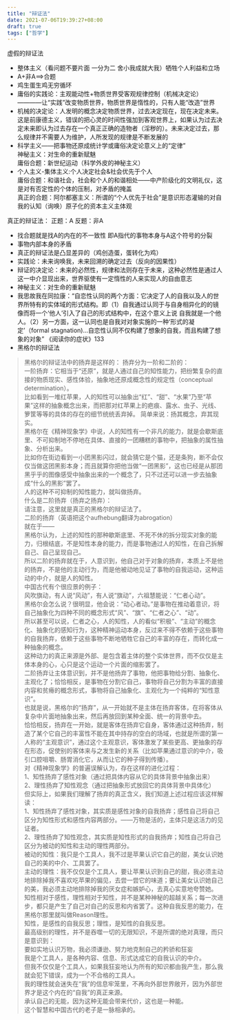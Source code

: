 ```yaml
---
title: "辩证法"
date: 2021-07-06T19:39:27+08:00
draft: true
tags: ["哲学"]
---
```


虚假的辩证法<br>
* 整体主义（看问题不要片面 一分为二 舍小我成就大我）牺牲个人利益和立场<br>
* A+非A==>合题<br>
* 鸡生蛋生鸡无穷循环
* 庸俗的实践论：主观能动性+物质世界受客观规律控制（机械决定论）————让“实践”改变物质世界，物质世界是惰性的，只有人能“改造”世界
* 机械的决定论：人发明的概念决定物质世界，过去决定现在，现在决定未来。这是前康德主义，错误的把心灵的时间性强加到客观世界上，如果认为过去决定未来即认为过去存在一个真正正确的造物者（淫秽的）。未来决定过去，那么规律并不需要人为维护，人所发现的规律是不断发展的
* 科学主义——把事物还原成统计学或庸俗决定论意义上的“定律” <br>神秘主义：对生命的重新赋魅 <br>庸俗合题：新世纪运动（科学外皮的神秘主义）
* 个人主义-集体主义:个人决定社会&社会优先于个人 <br>庸俗合题：和谐社会，社会和个人的和谐相处——中产阶级化的文明礼仪，这是对有否定性的个体的压制，对矛盾的掩盖<br>真正的合题：阿尔都塞主义：所谓的“个人优先于社会”是意识形态灌输的对自我的认知（询唤）原子化的资本主义主体观

真正的辩证法：
正题：A 反题：非A<br>
* 找合题就是找A的内在的不一致性 即A指代的事物本身与A这个符号的分裂<br>
* 事物内部本身的矛盾<br>
* 真正的辩证法是凸显差异的（鸡创造蛋，蛋转化为鸡）<br>
* 实践论：未来询唤我，未来回溯的确定过去（反向的因果性）
* 辩证的决定论：未来的必然性，规律和法则存在于未来，这种必然性是通过人这一中介显现出来，世界驱使有一定惰性的人来实现人的自由意志
* 神秘主义：对生命的重新赋魅
* 我思故我在同拉康：“自恋性认同的两个方面：它决定了人的自我以及人的世界所特有的实体域的形式结构。即（1）自我通过认同于与自身相异化的的镜像而将一个‘他人’引入了自己的形式结构中，在这个意义上说 自我就是一个他人。（2）另一方面，这一认同也是自我对对象实施的一种‘形式的凝定’（formal stagnation)...自恋性认同不仅构建了想象的自我，而且构建了想象的对象” 《阅读你的症状》133
* 黑格尔的辩证法

> 黑格尔的辩证法中的扬弃是这样的：
        扬弃分为一阶和二阶的：<br>
        一阶扬弃：它相当于“还原”，就是人通过自己的知性能力，把纷繁复杂的直接的物质现实、感性体验，抽象地还原成概念性的规定性（conceptual determination）。<br>
        比如看到一堆红苹果，人的知性可以抽象出“红”、“甜”、“水果”乃至“苹果”这样的抽象概念出来，而把那对红苹果上的疤痕、露水、虫子、光线、箩筐等等的具体的存在的细节统统丢弃掉。
        简单来说：扬其概念，弃其现实。<br>
        黑格尔在《精神现象学》中说，人的知性有一个非凡的能力，就是会歇斯底里、不可抑制地不停地在具体、直接的一团糟糕的事物中，把抽象的属性抽象、分析出来。<br>
        比如你在街边看到一小团黑影闪过，就会猜它是个猫，还是条狗，断不会仅仅当做这团黑影本身；而且就算你把他当做“一团黑影”，这也已经是从那团黑乎乎的图像感受中抽象出来的一个概念了，只不过还可以进一步去抽象成“什么的黑影”罢了。<br>
        人的这种不可抑制的知性能力，就叫做扬弃。<br>
        什么是二阶扬弃（扬弃之扬弃）：<br>
        请注意，这里就是真正的黑格尔的辩证法了。<br>
        二阶的扬弃（英语把这个aufhebung翻译为abrogation）<br>
        就在于——<br>
        黑格尔认为，上述的知性的那种歇斯底里、不死不休的拆分现实对象的能力，归根结底，不是知性本身的能力，而是事物通过人的知性，在自己拆解自己、自己呈现自己。<br>
        所以二阶的扬弃就在于，人意识到，他自己对于对象的扬弃，本质上不是他的扬弃，不是他的主动行为，而是他被动地见证了事物的自我运动，这种运动的中介，就是人的知性。<br>
        中国古代有个很应景的例子：<br>
        风吹旗动，有人说“风动”，有人说“旗动”，六祖慧能说：“仁者心动”。<br>
        黑格尔会怎么说？很明显，他会说：“动心者动。”是事物在推动着意识，将自己抽象化为四种不同的概念形式“风”、“旗”、“仁者之心”、“动”。<br>
        所以甚至可以说，仁者之心，人的知性，人的看似“积极”、“主动”的概念化、抽象化的感知行为，这种精神运动本身，反过来不得不依赖于这些事物的自我扬弃，依赖于这些事物不断地牺牲它自己的丰富的存在，而转化成一种抽象的概念。<br>
        这种动力的真正来源是外部、是包含着主体的整个实体世界，而不仅仅是主体本身的心，心只是这个运动一个片面的缩影罢了。<br>
        二阶扬弃让主体意识到，并不是他扬弃了事物，他把事物给分割、抽象化、主观化了；恰恰相反，是事物在分割它自己，事物将自己分割为丰富的直接内容和贫瘠的概念形式，事物将自己抽象化、主观化为一个纯粹的“知性意识”。<br>
        也就是说，黑格尔的“扬弃”，从一开始就不是主体在扬弃客体，在将客体从复杂中片面地抽象出来，然后再放回到某种全面、统一的背景中去。<br>
        恰恰相反，扬弃在一开始，就是客体在扬弃它自身，客体通过这种扬弃，制造了某个它自己的丰富性不能在其中持存的空白的场域，也就是所谓的第一人称的“主观意识”，通过这个主观意识，客体激发了某些更高、更抽象的存在形态，促使别的客体来与之发生新的关系（比如苹果通过意识的中介，吸引口腔咀嚼、肠胃消化它，从而让它的种子得到传播）。<br>
        对《精神现象学》的普遍误解认为，存在这样的进化过程：<br>
        1、知性扬弃了感性对象（通过把具体内容从它的具体背景中抽象出来）<br>
        2、理性扬弃了知性观念（通过把抽象形式放回它的具体背景中具体化）<br>
        但实际上，如果我们理解了扬弃的真正含义，我们知道上述过程应该这样解读：<br>
        1、知性扬弃了感性对象，其实质是感性对象的自我扬弃；感性自己将自己区分为知性形式和感性内容两部分。——万物是活的，主体只是这活力的见证者。<br>
        2、理性扬弃了知性观念，其实质是知性形式的自我扬弃；知性自己将自己区分为被动的知性和主动的理性两部分。<br>
        被动的知性：我只是个工具人，我不过是苹果认识它自己的甜，美女认识她自己的美的中介、工具罢了。<br>
        主动的理性：我不仅仅是个工具人，要让苹果认识到自己的甜，我必须主动地排除掉我不喜欢吃苹果的偏见，去尝一尝它的味道；要让美女认识她自己的美，我必须主动地排除掉我的厌女症和嫉妒心，去真心实意地夸赞她。<br>
        知性相对于感性，理性相对于知性，并不是某种神秘的超越关系；每一次进步，都只是产生了自己对自己的反思和内省罢了。这种自我反思的能力，在黑格尔那里就叫做Reason理性。<br>
        知性，是感性的自我反思；理性，是知性的自我反思。<br>
        最高级别的理性，并不是吞噬一切的无限知识，不是所谓的绝对真理，而只是意识到：<br>
        要如实地认识万物，我必须谦逊、努力地克制自己的矜骄和狂妄<br>
        我是个工具人，是各种内容、信息、形式达成它的自我认识的中介。<br>
        但我不仅仅是个工具人，如果我狂妄地认为所有的知识都由我产生，那么我就会犯下错误，成为一个不合格的工具人。<br>
        我的理性就会迷失在“我”的信息牢笼里，不再向外部世界敞开，因为外部世界才是这个内在的“自我”的真正来源。<br>
        承认自己的无能，因为这种无能会带来代价，这也是一种能。<br>
        这个智慧和中国古代的老子是一脉相承的。<br>
